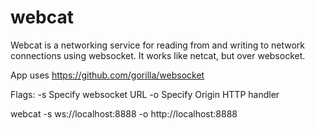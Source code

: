 # webcat
Webcat is a networking service for reading from and writing to network connections using websocket.
It works like netcat, but over websocket.

App uses https://github.com/gorilla/websocket

Flags:
-s Specify websocket URL
-o Specify Origin HTTP handler

webcat -s ws://localhost:8888 -o http://localhost:8888